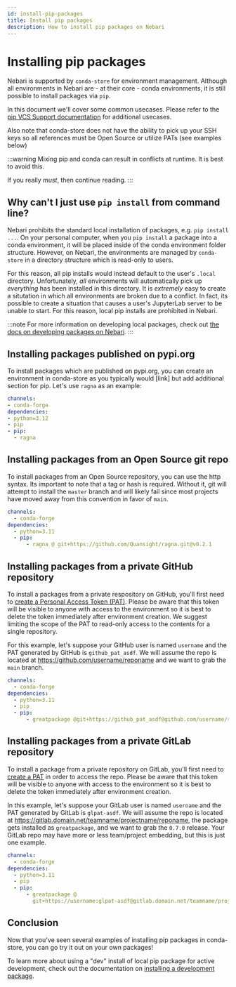 ```yaml
---
id: install-pip-packages
title: Install pip packages
description: How to install pip packages on Nebari
---
```


# Installing pip packages

Nebari is supported by `conda-store` for environment management. Although all environments in Nebari are - at their core - conda environments, it is still possible to install packages via `pip`.

In this document we'll cover some common usecases. Please refer to the [pip VCS Support documentation](https://pip.pypa.io/en/stable/topics/vcs-support/) for additional usecases.

Also note that conda-store does not have the ability to pick up your SSH keys so all references must be Open Source or utilize PATs (see examples below)

:::warning
Mixing pip and conda can result in conflicts at runtime. It is best to avoid this.

If you really _must_, then continue reading.
:::

## Why can't I just use `pip install` from command line?

Nebari prohibits the standard local installation of packages, e.g. `pip install ...`. On your personal computer, when you `pip install` a package into a conda environment, it will be placed inside of the conda environment folder structure. However, on Nebari, the environments are managed by `conda-store` in a directory structure which is read-only to users.

For this reason, all pip installs would instead default to the user's `.local` directory. Unfortunately, _all_ environments will automatically pick up _everything_ has been installed in this directory. It is _extremely_ easy to create a situtation in which all environments are broken due to a conflict. In fact, its possible to create a situation that causes a user's JupyterLab server to be unable to start. For this reason, local pip installs are prohibited in Nebari.

:::note
For more information on developing local packages, check out [the docs on developing packages on Nebari](/docs/how-tos/develop-local-packages).
:::

## Installing packages published on pypi.org

To install packages which are published on pypi.org, you can create an environment in conda-store as you typically would [link] but add additional section for pip. Let's use `ragna` as an example:

```yaml
channels:
- conda-forge
dependencies:
- python=3.12
- pip
- pip:
  - ragna
```

## Installing packages from an Open Source git repo

To install packages from an Open Source repository, you can use the http syntax. Its important to note that a tag or hash is required. Without it, git will attempt to install the `master` branch and will likely fail since most projects have moved away from this convention in favor of `main`.

```yaml
channels:
  - conda-forge
dependencies:
  - python=3.11
  - pip:
      - ragna @ git+https://github.com/Quansight/ragna.git@v0.2.1
```

## Installing packages from a private GitHub repository

To install a packages from a private respository on GitHub, you'll first need to [create a Personal Access Token (PAT)](https://docs.github.com/en/authentication/keeping-your-account-and-data-secure/managing-your-personal-access-tokens#creating-a-fine-grained-personal-access-token). Please be aware that this token will be visible to anyone with access to the environment so it is best to delete the token immediately after environment creation. We suggest limiting the scope of the PAT to read-only access to the contents for a single repository.

For this example, let's suppose your GitHub user is named `username` and the PAT generated by GitHub is `github_pat_asdf`. We will assume the repo is located at https://github.com/username/reponame and we want to grab the `main` branch.

```yaml
channels:
  - conda-forge
dependencies:
  - python=3.11
  - pip
  - pip:
      - greatpackage @git+https://github_pat_asdf@github.com/username/reponame.git@main
```

## Installing packages from a private GitLab repository

To install a package from a private repository on GitLab, you'll first need to [create a PAT](https://docs.gitlab.com/ee/user/profile/personal_access_tokens.html) in order to access the repo. Please be aware that this token will be visible to anyone with access to the environment so it is best to delete the token immediately after environment creation.

In this example, let's suppose your GitLab user is named `username` and the PAT generated by GitLab is `glpat-asdf`. We will assume the repo is located at https://gitlab.domain.net/teamname/projectname/reponame, the package gets installed as `greatpackage`, and we want to grab the `0.7.0` release. Your GitLab repo may have more or less team/project embedding, but this is just one example.

```yaml
channels:
  - conda-forge
dependencies:
  - python=3.11
  - pip
  - pip:
      - greatpackage @
        git+https://username:glpat-asdf@gitlab.domain.net/teamname/projectname/reponame.git@0.7.0
```

## Conclusion

Now that you've seen several examples of installing pip packages in conda-store, you can go try it out on your own packages!

To learn more about using a "dev" install of local pip package for active development, check out the documentation on [installing a development package](/docs/how-tos/develop-local-packages).
